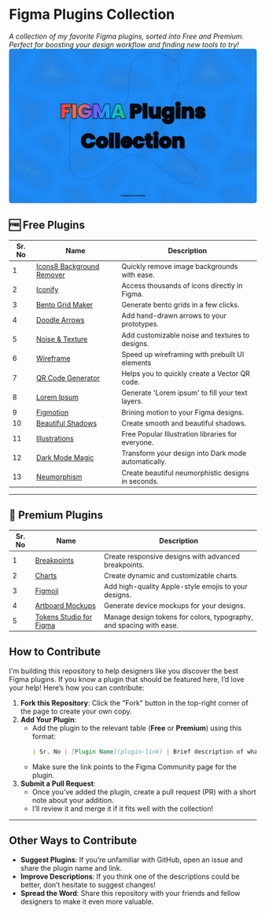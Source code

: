 # Figma Plugins Collection

*A collection of my favorite Figma plugins, sorted into Free and Premium. Perfect for boosting your design workflow and finding new tools to try!*
![Figma Plugins Collection Thumbnail](/thumbnail.png)
## 🆓 Free Plugins

| Sr. No | Name                                                                                                             | Description                                                 |
|--------|------------------------------------------------------------------------------------------------------------------|-------------------------------------------------------------|
| 1      | [Icons8 Background Remover](https://www.figma.com/community/plugin/997643096679511216/icons8-background-remover) | Quickly remove image backgrounds with ease.                 |
| 2      | [Iconify](https://www.figma.com/community/plugin/735098390272716381/iconify)                                     | Access thousands of icons directly in Figma.                |
| 3      | [Bento Grid Maker](https://www.figma.com/community/plugin/1361301034817165317/bento-grid-maker)                  | Generate bento grids in a few clicks.                       |
| 4      | [Doodle Arrows](https://www.figma.com/community/plugin/1348999647853598301/doodle-arrows)                        | Add hand-drawn arrows to your prototypes.                   |
| 5      | [Noise & Texture](https://www.figma.com/community/plugin/1138854718618193875/noise-texture)                      | Add customizable noise and textures to designs.             |
| 6      | [Wireframe](https://www.figma.com/community/plugin/742764242781786818/wireframe)                                 | Speed up wireframing with prebuilt UI elements              |
| 7      | [QR Code Generator](https://www.figma.com/community/plugin/735650288109030027/qr-code-generator)                 | Helps you to quickly create a Vector QR code.               |
| 8      | [Lorem Ipsum](https://www.figma.com/community/plugin/736000994034548392/lorem-ipsum)                             | Generate 'Lorem ipsum' to fill your text layers.            |
| 9      | [Figmotion](https://www.figma.com/community/plugin/733025261168520714/figmotion)                                 | Brining motion to your Figma designs.                       |
| 10     | [Beautiful Shadows](https://www.figma.com/community/plugin/1068595505353552645/beautiful-shadows)                | Create smooth and beautiful shadows.                        |
| 11     | [Illustrations](https://www.figma.com/community/plugin/781441863578182316/illustrations)                         | Free Popular Illustration libraries for everyone.           |
| 12     | [Dark Mode Magic](https://www.figma.com/community/plugin/834062945643616879/dark-mode-magic)                     | Transform your design into Dark mode automatically.         |
| 13     | [Neumorphism](https://www.figma.com/community/plugin/810863251895788520/neumorphism)                             | Create beautiful neumorphistic designs in seconds.          |

---

## 💎 Premium Plugins

| Sr. No | Name                                                                                                         | Description                                                                        |
|--------|--------------------------------------------------------------------------------------------------------------|------------------------------------------------------------------------------------|
| 1      | [Breakpoints](https://www.figma.com/community/plugin/824289601590456356/breakpoints)                         | Create responsive designs with advanced breakpoints.                               |
| 2      | [Charts](https://www.figma.com/community/plugin/731451122947612104/charts)                                   | Create dynamic and customizable charts.                                            |
| 3      | [Figmoji](https://www.figma.com/community/plugin/736612173445813953/figmoji)                                 | Add high-quality Apple-style emojis to your designs.                               |
| 4      | [Artboard Mockups](https://www.figma.com/community/plugin/750673765607708804/artboard-mockups)               | Generate device mockups for your designs.                                          |
| 5      | [Tokens Studio for Figma](https://www.figma.com/community/plugin/843461159747178978/tokens-studio-for-figma) | Manage design tokens for colors, typography, and spacing with ease.                |
 
## How to Contribute

I'm building this repository to help designers like you discover the best Figma plugins. If you know a plugin that should be featured here, I’d love your help! Here’s how you can contribute:
1. **Fork this Repository**: Click the "Fork" button in the top-right corner of the page to create your own copy.  
2. **Add Your Plugin**:  
   - Add the plugin to the relevant table (**Free** or **Premium**) using this format:  
     ```markdown
     | Sr. No | [Plugin Name](plugin-link) | Brief description of what the plugin does. |
     ```
   - Make sure the link points to the Figma Community page for the plugin.  
3. **Submit a Pull Request**:  
   - Once you’ve added the plugin, create a pull request (PR) with a short note about your addition.  
   - I’ll review it and merge it if it fits well with the collection!

---

## Other Ways to Contribute

- **Suggest Plugins**: If you’re unfamiliar with GitHub, open an issue and share the plugin name and link.  
- **Improve Descriptions**: If you think one of the descriptions could be better, don’t hesitate to suggest changes!  
- **Spread the Word**: Share this repository with your friends and fellow designers to make it even more valuable.
